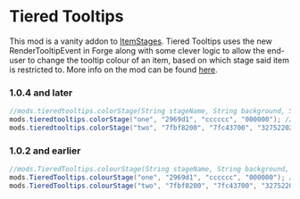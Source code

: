 # Tiered Tooltips

This mod is a vanity addon to [ItemStages](https://minecraft.curseforge.com/projects/item-stages). Tiered Tooltips uses the new RenderTooltipEvent in Forge along with some clever logic to allow the end-user to change the tooltip colour of an item, based on which stage said item is restricted to. More info on the mod can be found [here](https://minecraft.curseforge.com/projects/tiered-tooltips).

### 1.0.4 and later

```java
//mods.tieredtooltips.colorStage(String stageName, String background, String borderStart, String borderEnd);
mods.tieredtooltips.colorStage("one", "2969d1", "cccccc", "000000"); // RGB Hex Values
mods.tieredtooltips.colorStage("two", "7fbf8200", "7fc43700", "32752202"); // ARGB Hex Values
```

### 1.0.2 and earlier

```java
//mods.TieredTooltips.colourStage(String stageName, String background, String borderStart, String borderEnd);
mods.TieredTooltips.colourStage("one", "2969d1", "cccccc", "000000"); // RGB Hex Values
mods.TieredTooltips.colourStage("two", "7fbf8200", "7fc43700", "32752202"); // ARGB Hex Values
```